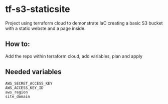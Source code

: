 # tf-s3-staticsite

Project using terraform cloud to demonstrate IaC creating a basic S3 bucket with a static webste and a page inside. 

## How to:
Add the repo within terraform cloud, add variables, plan and apply

## Needed variables
```
AWS_SECRET_ACCESS_KEY
AWS_ACCESS_KEY_ID
aws_region
site_domain 
```
